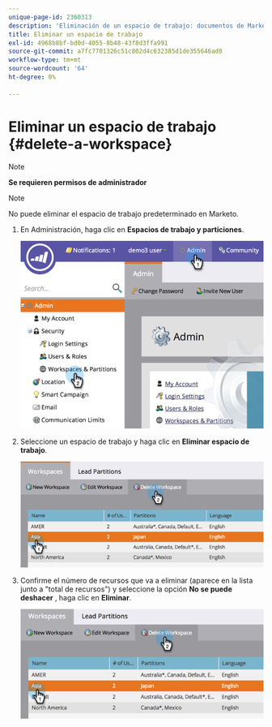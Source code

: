 ```yaml
---
unique-page-id: 2360313
description: 'Eliminación de un espacio de trabajo: documentos de Marketo: documentación del producto'
title: Eliminar un espacio de trabajo
exl-id: 4968b8bf-bd0d-4055-8b48-43f8d3ffa991
source-git-commit: a7fc7701326c51c802d4c632385d1de355646ad0
workflow-type: tm+mt
source-wordcount: '64'
ht-degree: 0%

---
```


# Eliminar un espacio de trabajo {#delete-a-workspace}

>[!NOTE]
>
>**Se requieren permisos de administrador**

>[!NOTE]
>
>No puede eliminar el espacio de trabajo predeterminado en Marketo.

1. En Administración, haga clic en **Espacios de trabajo y particiones**.

   ![](assets/image2014-9-17-11-3a56-3a34.png)

1. Seleccione un espacio de trabajo y haga clic en **Eliminar espacio de trabajo**.

   ![](assets/image2014-9-17-11-3a56-3a50.png)

1. Confirme el número de recursos que va a eliminar (aparece en la lista junto a &quot;total de recursos&quot;) y seleccione la opción **No se puede deshacer** , haga clic en **Eliminar**.

   ![](assets/delete-a-workspace-3.png)
